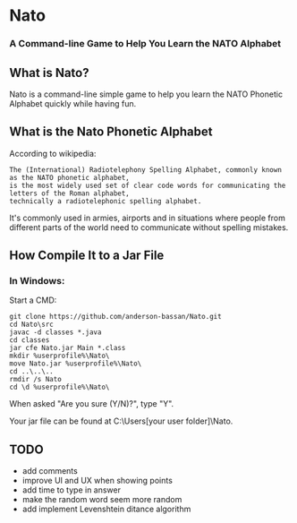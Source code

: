 # Nato
### A Command-line Game to Help You Learn the NATO Alphabet

## What is Nato?
Nato is a command-line simple game to help you learn the NATO Phonetic Alphabet quickly while having fun.

## What is the Nato Phonetic Alphabet
According to wikipedia:

```
The (International) Radiotelephony Spelling Alphabet, commonly known as the NATO phonetic alphabet,
is the most widely used set of clear code words for communicating the letters of the Roman alphabet,
technically a radiotelephonic spelling alphabet.
```

It's commonly used in armies, airports and in situations where people from different parts of the world need to communicate without spelling mistakes.

## How Compile It to a Jar File

### In Windows:
Start a CMD:
```
git clone https://github.com/anderson-bassan/Nato.git
cd Nato\src
javac -d classes *.java
cd classes
jar cfe Nato.jar Main *.class
mkdir %userprofile%\Nato\
move Nato.jar %userprofile%\Nato\
cd ..\..\..
rmdir /s Nato
cd \d %userprofile%\Nato\
```
When asked "Are you sure (Y/N)?", type "Y".

Your jar file can be found at C:\Users\[your user folder]\Nato\.

## TODO

* add comments
* improve UI and UX when showing points
* add time to type in answer
* make the random word seem more random
* add implement Levenshtein ditance algorithm